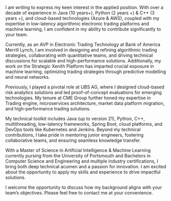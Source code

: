 I am writing to express my keen interest in the applied position. With over a decade of experience in Java (10 years+), Python (2 years +) & C++ (3 years +), and cloud-based technologies (Azure & AWS), coupled with my expertise in low-latency algorithmic electronic trading platforms and machine learning, I am confident in my ability to contribute significantly to your team.

Currently, as an AVP in Electronic Trading Technology at Bank of America Merrill Lynch, I am involved in designing and refining algorithmic trading strategies, collaborating with quantitative teams, and driving technical discussions for scalable and high-performance solutions. Additionally, my work on the Strategic Xenith Platform has imparted crucial exposure in machine learning, optimizing trading strategies through predictive modelling and neural networks.

Previously, I played a pivotal role at UBS AG, where I designed cloud-based risk analytics solutions and led proof-of-concept evaluations for emerging technologies. My tenure at CME Group further honed my expertise in Trading engine, microservices architecture, market data platform migration, and high-performance trading solutions.

My technical toolkit includes Java (up to version 21), Python, C++, multithreading, low-latency frameworks, Spring Boot, cloud platforms, and DevOps tools like Kubernetes and Jenkins. Beyond my technical contributions, I take pride in mentoring junior engineers, fostering collaborative teams, and ensuring seamless knowledge transfer.

With a Master of Science in Artificial Intelligence & Machine Learning currently pursing from the University of Portsmouth and Bachelors in Computer Science and Engineering and multiple industry certifications, I bring both deep technical acumen and a passion for innovation. I am excited about the opportunity to apply my skills and experience to drive impactful solutions.

I welcome the opportunity to discuss how my background aligns with your team’s objectives. Please feel free to contact me at your convenience.
